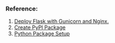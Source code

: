 ### Reference:

1. [Deploy Flask with Gunicorn and Nginx.](https://bit.ly/4e0ejgY)
2. [Create PyPI Package](https://bit.ly/48i1qxL)
3. [Python Package Setup](https://bit.ly/3YrYWZc)
